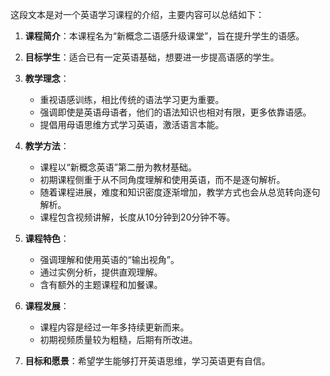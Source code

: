 这段文本是对一个英语学习课程的介绍，主要内容可以总结如下：

1.  **课程简介**：本课程名为“新概念二语感升级课堂”，旨在提升学生的语感。

2.  **目标学生**：适合已有一定英语基础，想要进一步提高语感的学生。

3.  **教学理念**：
    *   重视语感训练，相比传统的语法学习更为重要。
    *   强调即使是英语母语者，他们的语法知识也相对有限，更多依靠语感。
    *   提倡用母语思维方式学习英语，激活语言本能。

4.  **教学方法**：
    *   课程以“新概念英语”第二册为教材基础。
    *   初期课程侧重于从不同角度理解和使用英语，而不是逐句解析。
    *   随着课程进展，难度和知识密度逐渐增加，教学方式也会从总览转向逐句解析。
    *   课程包含视频讲解，长度从10分钟到20分钟不等。

5.  **课程特色**：
    *   强调理解和使用英语的“输出视角”。
    *   通过实例分析，提供直观理解。
    *   含有额外的主题课程和加餐课。

6.  **课程发展**：
    *   课程内容是经过一年多持续更新而来。
    *   初期视频质量较为粗糙，后期有所改进。

7.  **目标和愿景**：希望学生能够打开英语思维，学习英语更有自信。

